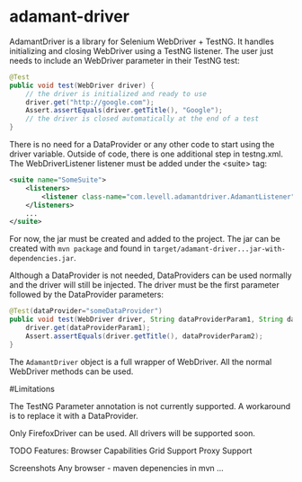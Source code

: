 # adamant-driver

AdamantDriver is a library for Selenium WebDriver + TestNG. It handles initializing and closing WebDriver using a TestNG listener. The user just needs to include an WebDriver parameter in their TestNG test:

```JAVA
@Test
public void test(WebDriver driver) {
    // the driver is initialized and ready to use
    driver.get("http://google.com");
    Assert.assertEquals(driver.getTitle(), "Google");
    // the driver is closed automatically at the end of a test
}
```

There is no need for a DataProvider or any other code to start using the driver variable. Outside of code, there is one additional step in testng.xml. The WebDriverListener listener must be added under the &lt;suite&gt; tag:

```XML
<suite name="SomeSuite">
	<listeners>
		<listener class-name="com.levell.adamantdriver.AdamantListener" />
	</listeners>
	...
</suite>
```

For now, the jar must be created and added to the project. The jar can be created with ```mvn package``` and found in ```target/adamant-driver...jar-with-dependencies.jar```.

Although a DataProvider is not needed, DataProviders can be used normally and the driver will still be injected. The driver must be the first parameter followed by the DataProvider parameters:

```JAVA
@Test(dataProvider="someDataProvider")
public void test(WebDriver driver, String dataProviderParam1, String dataProviderParam2) {
    driver.get(dataProviderParam1);
    Assert.assertEquals(driver.getTitle(), dataProviderParam2);
}
```

The ```AdamantDriver``` object is a full wrapper of WebDriver. All the normal WebDriver methods can be used.

#Limitations

The TestNG Parameter annotation is not currently supported. A workaround is to replace it with a DataProvider.

Only FirefoxDriver can be used. All drivers will be supported soon.


TODO Features:
Browser Capabilities
Grid Support
Proxy Support

Screenshots
Any browser - maven depenencies in mvn
...
